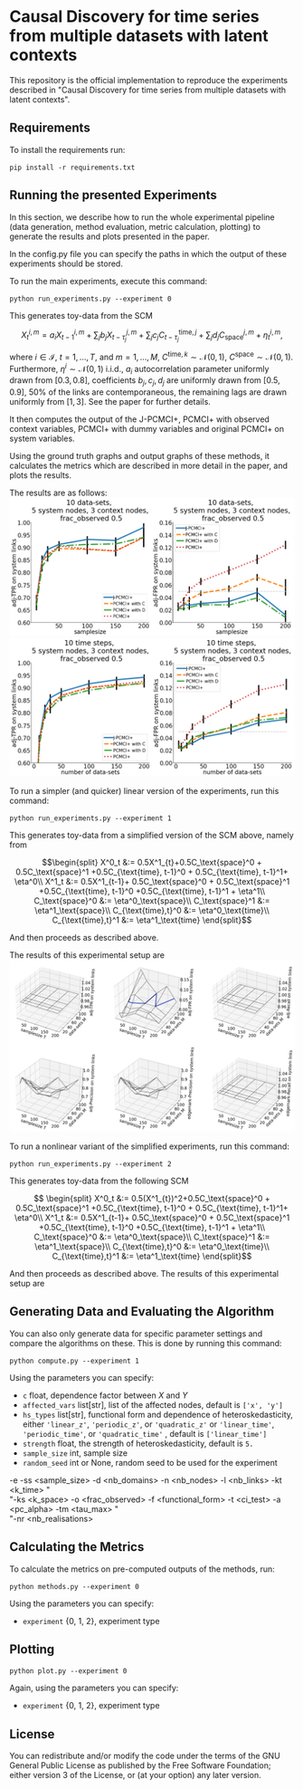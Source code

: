 # Causal Discovery for time series from multiple datasets with latent contexts

This repository is the official implementation to reproduce the experiments described in "Causal Discovery for time 
series from multiple datasets with latent contexts". 

## Requirements

To install the requirements run:

```setup
pip install -r requirements.txt
```

## Running the presented Experiments

In this section, we describe how to run the whole experimental pipeline (data generation, method evaluation, 
metric calculation, plotting) to generate the results and plots presented in the paper.

In the config.py file you can specify the paths in which the output of these experiments should be stored.

To run the main experiments, execute this command:
```whole pipeline
python run_experiments.py --experiment 0
```

This generates toy-data from the SCM 
```math
X^{i,m}_t = a_i X^{i,m}_{t-1} + \sum_{j} b_j X^{j,m}_{t-\tau_j} + 
\sum_{j} c_jC^{\text{time},j}_{t-\tau_j} + \sum_{j} d_jC^{j, m}_\text{space} + \eta^{i,m}_t,
```
where $i \in \mathcal{I}$, $t= 1, \ldots, T$, and $m=1, \ldots, M$, $C^{\text{time},k} \sim \mathcal{N}(0,1)$, 
$C^{\text{space}} \sim \mathcal{N}(0,1)$. Furthermore, $\eta^i \sim \mathcal{N}(0,1)$ i.i.d., 
$a_i$ autocorrelation parameter uniformly drawn from $[0.3, 0.8]$, coefficients $b_j,c_j, d_j$ are uniformly drawn 
from $[0.5, 0.9]$, $50\%$ of the links are contemporaneous, the remaining lags are drawn uniformly from $[1,3]$.
See the paper for further details.

It then computes the output of the J-PCMCI+, PCMCI+ with observed context variables, PCMCI+ with dummy variables and
original PCMCI+ on system variables.

Using the ground truth graphs and output graphs of these methods, it calculates the metrics which are described in
more detail in the paper, and plots the results.

The results are as follows:
![time_conv](images/frac0_5-sys_nodes-10dom-5-3_adj.png)
![space_conv](images/frac0_5-sys_nodes-10ts-5-3_adj.png)


To run a simpler (and quicker) linear version of the experiments, run this command:
```whole pipeline
python run_experiments.py --experiment 1
```

This generates toy-data from a simplified version of the SCM above, namely from
```math
\begin{split}
    X^0_t &:=  0.5X^1_{t}+0.5C_\text{space}^0 + 0.5C_\text{space}^1 +0.5C_{\text{time}, t-1}^0 + 0.5C_{\text{time}, t-1}^1+ \eta^0\\
    X^1_t &:= 0.5X^1_{t-1}+ 0.5C_\text{space}^0 + 0.5C_\text{space}^1 +0.5C_{\text{time}, t-1}^0 +0.5C_{\text{time}, t-1}^1 + \eta^1\\
    C_\text{space}^0 &:= \eta^0_\text{space}\\
    C_\text{space}^1 &:= \eta^1_\text{space}\\
    C_{\text{time},t}^0 &:= \eta^0_\text{time}\\
    C_{\text{time},t}^1 &:= \eta^1_\text{time}
\end{split}
```
And then proceeds as described above.

The results of this experimental setup are
![inset](images/inset_withlabels.png)

To run a nonlinear variant of the simplified experiments, run this command:
```whole pipeline
python run_experiments.py --experiment 2
```

This generates toy-data from the following SCM
```math
        \begin{split}
            X^0_t &:=  0.5(X^1_{t})^2+0.5C_\text{space}^0 + 0.5C_\text{space}^1 +0.5C_{\text{time}, t-1}^0 + 0.5C_{\text{time}, t-1}^1+ \eta^0\\
            X^1_t &:= 0.5X^1_{t-1}+ 0.5C_\text{space}^0 + 0.5C_\text{space}^1 +0.5C_{\text{time}, t-1}^0 +0.5C_{\text{time}, t-1}^1 + \eta^1\\
            C_\text{space}^0 &:= \eta^0_\text{space}\\
            C_\text{space}^1 &:= \eta^1_\text{space}\\
            C_{\text{time},t}^0 &:= \eta^0_\text{time}\\
            C_{\text{time},t}^1 &:= \eta^1_\text{time}
        \end{split}
```
And then proceeds as described above.
The results of this experimental setup are
<!-- ![parent-dependent x-affected](images/simple_hs_zdependent_x_combined_title.png) -->
<!-- ![parent-dependent xy-affected](images/simple_hs_xy_zdependent_combined_title.png) -->

## Generating Data and Evaluating the Algorithm

You can also only generate data for specific parameter settings and compare the algorithms on these. 
This is done by running this command:
```data
python compute.py --experiment 1
```

Using the parameters you can specify:
 - `c` float, dependence factor between $X$ and $Y$
 - `affected_vars` list[str], list of the affected nodes, default is `['x', 'y']`
 - `hs_types` list[str], functional form and dependence of heteroskedasticity, either `'linear_z'`, `'periodic_z'`, or `'quadratic_z'` or `'linear_time'`, `'periodic_time'`, or `'quadratic_time'` , default is `['linear_time']`
 - `strength` float, the strength of heteroskedasticity, default is `5.`
 - `sample_size` int, sample size
 - `random_seed` int or None, random seed to be used for the experiment

-e <experiment> -ss <sample_size> -d <nb_domains> -n <nb_nodes> -l <nb_links> -kt <k_time> " \
               "-ks <k_space> -o <frac_observed> -f <functional_form> -t <ci_test> -a <pc_alpha> -tm <tau_max> " \
               "-nr <nb_realisations>


## Calculating the Metrics

To calculate the metrics on pre-computed outputs of the methods, run:

```metrics
python methods.py --experiment 0
```

Using the parameters you can specify:
 - `experiment` {0, 1, 2}, experiment type

## Plotting

```metrics
python plot.py --experiment 0
```

Again, using the parameters you can specify:
 - `experiment` {0, 1, 2}, experiment type


## License

You can redistribute and/or modify the code under the terms of the GNU General Public License as published by the Free Software Foundation; either version 3 of the License, or (at your option) any later version.
